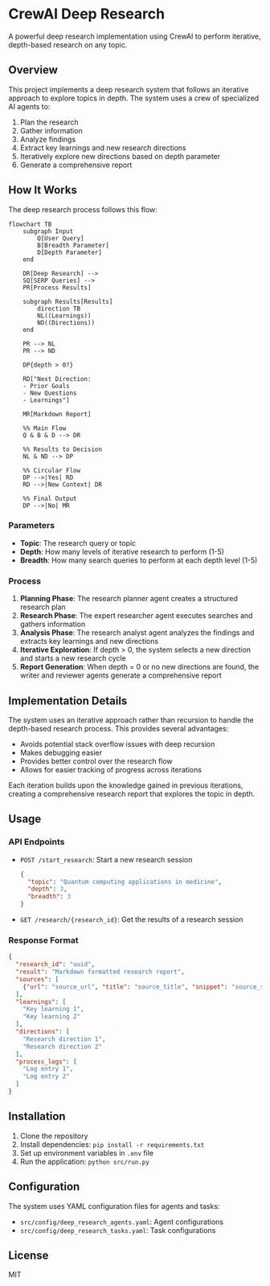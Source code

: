 # CrewAI Deep Research

A powerful deep research implementation using CrewAI to perform iterative, depth-based research on any topic.

## Overview

This project implements a deep research system that follows an iterative approach to explore topics in depth. The system uses a crew of specialized AI agents to:

1. Plan the research
2. Gather information
3. Analyze findings
4. Extract key learnings and new research directions
5. Iteratively explore new directions based on depth parameter
6. Generate a comprehensive report

## How It Works

The deep research process follows this flow:

```
flowchart TB
    subgraph Input
        Q[User Query]
        B[Breadth Parameter]
        D[Depth Parameter]
    end

    DR[Deep Research] -->
    SQ[SERP Queries] -->
    PR[Process Results]

    subgraph Results[Results]
        direction TB
        NL((Learnings))
        ND((Directions))
    end

    PR --> NL
    PR --> ND

    DP{depth > 0?}

    RD["Next Direction:
    - Prior Goals
    - New Questions
    - Learnings"]

    MR[Markdown Report]

    %% Main Flow
    Q & B & D --> DR

    %% Results to Decision
    NL & ND --> DP

    %% Circular Flow
    DP -->|Yes| RD
    RD -->|New Context| DR

    %% Final Output
    DP -->|No| MR
```

### Parameters

- **Topic**: The research query or topic
- **Depth**: How many levels of iterative research to perform (1-5)
- **Breadth**: How many search queries to perform at each depth level (1-5)

### Process

1. **Planning Phase**: The research planner agent creates a structured research plan
2. **Research Phase**: The expert researcher agent executes searches and gathers information
3. **Analysis Phase**: The research analyst agent analyzes the findings and extracts key learnings and new directions
4. **Iterative Exploration**: If depth > 0, the system selects a new direction and starts a new research cycle
5. **Report Generation**: When depth = 0 or no new directions are found, the writer and reviewer agents generate a comprehensive report

## Implementation Details

The system uses an iterative approach rather than recursion to handle the depth-based research process. This provides several advantages:

- Avoids potential stack overflow issues with deep recursion
- Makes debugging easier
- Provides better control over the research flow
- Allows for easier tracking of progress across iterations

Each iteration builds upon the knowledge gained in previous iterations, creating a comprehensive research report that explores the topic in depth.

## Usage

### API Endpoints

- `POST /start_research`: Start a new research session
  ```json
  {
    "topic": "Quantum computing applications in medicine",
    "depth": 3,
    "breadth": 3
  }
  ```

- `GET /research/{research_id}`: Get the results of a research session

### Response Format

```json
{
  "research_id": "uuid",
  "result": "Markdown formatted research report",
  "sources": [
    {"url": "source_url", "title": "source_title", "snippet": "source_snippet"}
  ],
  "learnings": [
    "Key learning 1",
    "Key learning 2"
  ],
  "directions": [
    "Research direction 1",
    "Research direction 2"
  ],
  "process_logs": [
    "Log entry 1",
    "Log entry 2"
  ]
}
```

## Installation

1. Clone the repository
2. Install dependencies: `pip install -r requirements.txt`
3. Set up environment variables in `.env` file
4. Run the application: `python src/run.py`

## Configuration

The system uses YAML configuration files for agents and tasks:

- `src/config/deep_research_agents.yaml`: Agent configurations
- `src/config/deep_research_tasks.yaml`: Task configurations

## License

MIT
